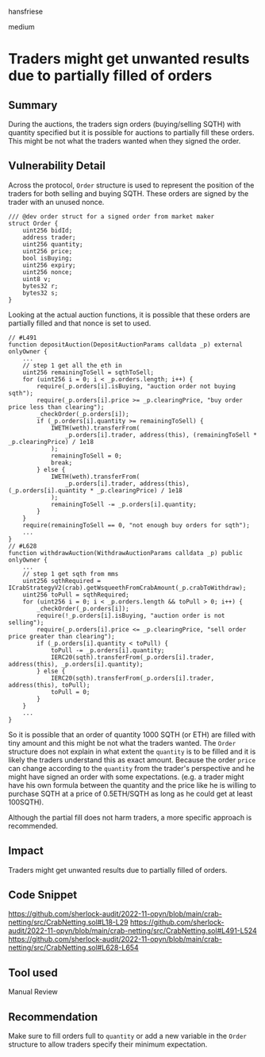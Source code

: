 hansfriese

medium

# Traders might get unwanted results due to partially filled of orders

## Summary

During the auctions, the traders sign orders (buying/selling SQTH) with quantity specified but it is possible for auctions to partially fill these orders. This might be not what the traders wanted when they signed the order.

## Vulnerability Detail

Across the protocol, `Order` structure is used to represent the position of the traders for both selling and buying SQTH.
These orders are signed by the trader with an unused nonce.

```solidity
/// @dev order struct for a signed order from market maker
struct Order {
    uint256 bidId;
    address trader;
    uint256 quantity;
    uint256 price;
    bool isBuying;
    uint256 expiry;
    uint256 nonce;
    uint8 v;
    bytes32 r;
    bytes32 s;
}
```

Looking at the actual auction functions, it is possible that these orders are partially filled and that nonce is set to used.

```solidity
// #L491
function depositAuction(DepositAuctionParams calldata _p) external onlyOwner {
    ...
    // step 1 get all the eth in
    uint256 remainingToSell = sqthToSell;
    for (uint256 i = 0; i < _p.orders.length; i++) {
        require(_p.orders[i].isBuying, "auction order not buying sqth");
        require(_p.orders[i].price >= _p.clearingPrice, "buy order price less than clearing");
        _checkOrder(_p.orders[i]);
        if (_p.orders[i].quantity >= remainingToSell) {
            IWETH(weth).transferFrom(
                _p.orders[i].trader, address(this), (remainingToSell * _p.clearingPrice) / 1e18
            );
            remainingToSell = 0;
            break;
        } else {
            IWETH(weth).transferFrom(
                _p.orders[i].trader, address(this), (_p.orders[i].quantity * _p.clearingPrice) / 1e18
            );
            remainingToSell -= _p.orders[i].quantity;
        }
    }
    require(remainingToSell == 0, "not enough buy orders for sqth");
    ...
}
// #L628
function withdrawAuction(WithdrawAuctionParams calldata _p) public onlyOwner {
    ...
    // step 1 get sqth from mms
    uint256 sqthRequired = ICrabStrategyV2(crab).getWsqueethFromCrabAmount(_p.crabToWithdraw);
    uint256 toPull = sqthRequired;
    for (uint256 i = 0; i < _p.orders.length && toPull > 0; i++) {
        _checkOrder(_p.orders[i]);
        require(!_p.orders[i].isBuying, "auction order is not selling");
        require(_p.orders[i].price <= _p.clearingPrice, "sell order price greater than clearing");
        if (_p.orders[i].quantity < toPull) {
            toPull -= _p.orders[i].quantity;
            IERC20(sqth).transferFrom(_p.orders[i].trader, address(this), _p.orders[i].quantity);
        } else {
            IERC20(sqth).transferFrom(_p.orders[i].trader, address(this), toPull);
            toPull = 0;
        }
    }
    ...
}
```

So it is possible that an order of quantity 1000 SQTH (or ETH) are filled with tiny amount and this might be not what the traders wanted.
The `Order` structure does not explain in what extent the `quantity` is to be filled and it is likely the traders understand this as exact amount.
Because the order `price` can change according to the `quantity` from the trader's perspective and he might have signed an order with some expectations. (e.g. a trader might have his own formula between the quantity and the price like he is willing to purchase SQTH at a price of 0.5ETH/SQTH as long as he could get at least 100SQTH).

Although the partial fill does not harm traders, a more specific approach is recommended.

## Impact

Traders might get unwanted results due to partially filled of orders.

## Code Snippet

https://github.com/sherlock-audit/2022-11-opyn/blob/main/crab-netting/src/CrabNetting.sol#L18-L29
https://github.com/sherlock-audit/2022-11-opyn/blob/main/crab-netting/src/CrabNetting.sol#L491-L524
https://github.com/sherlock-audit/2022-11-opyn/blob/main/crab-netting/src/CrabNetting.sol#L628-L654

## Tool used

Manual Review

## Recommendation

Make sure to fill orders full to `quantity` or add a new variable in the `Order` structure to allow traders specify their minimum expectation.
